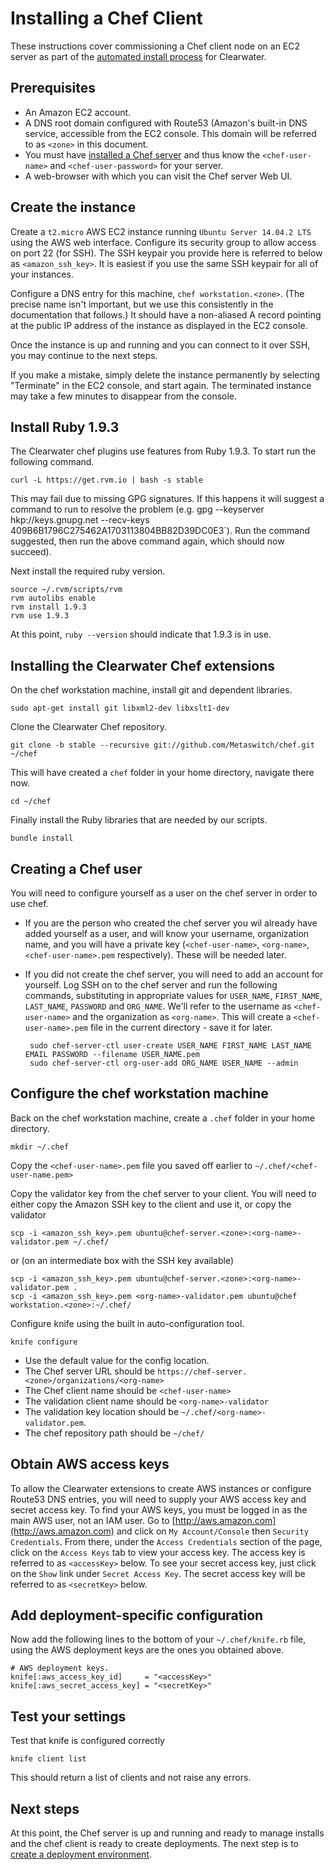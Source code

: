 # Installing a Chef Client

These instructions cover commissioning a Chef client node on an EC2 server as part of the [automated install process](Automated_Install.md) for Clearwater.

## Prerequisites

* An Amazon EC2 account.
* A DNS root domain configured with Route53 (Amazon's built-in DNS service, accessible from the EC2 console. This domain will be referred to as `<zone>` in this document.
* You must have [installed a Chef server](Installing_a_Chef_server.md) and thus know the `<chef-user-name>` and `<chef-user-password>` for your server.
* A web-browser with which you can visit the Chef server Web UI.

## Create the instance

Create a `t2.micro` AWS EC2 instance running `Ubuntu Server 14.04.2 LTS` using the AWS web interface.  Configure its security group to allow access on port 22 (for SSH). The SSH keypair you provide here is referred to below as `<amazon_ssh_key>`. It is easiest if you use the same SSH keypair for all of your instances.

Configure a DNS entry for this machine, `chef workstation.<zone>`. (The precise name isn't important, but we use this consistently in the documentation that follows.) It should have a non-aliased A record pointing at the public IP address of the instance as displayed in the EC2 console.

Once the instance is up and running and you can connect to it over SSH, you may continue to the next steps.

If you make a mistake, simply delete the instance permanently by selecting "Terminate" in the EC2 console, and start again. The terminated instance may take a few minutes to disappear from the console.

## Install Ruby 1.9.3

The Clearwater chef plugins use features from Ruby 1.9.3.  To start run the following command.

    curl -L https://get.rvm.io | bash -s stable

This may fail due to missing GPG signatures. If this happens it will suggest a command to run to resolve the problem (e.g. gpg --keyserver hkp://keys.gnupg.net --recv-keys 409B6B1796C275462A1703113804BB82D39DC0E3`). Run the command suggested, then run the above command again, which should now succeed).

Next install the required ruby version.

    source ~/.rvm/scripts/rvm
    rvm autolibs enable
    rvm install 1.9.3
    rvm use 1.9.3

At this point, `ruby --version` should indicate that 1.9.3 is in use.

## Installing the Clearwater Chef extensions

On the chef workstation machine, install git and dependent libraries.

    sudo apt-get install git libxml2-dev libxslt1-dev

Clone the Clearwater Chef repository.

    git clone -b stable --recursive git://github.com/Metaswitch/chef.git ~/chef

This will have created a `chef` folder in your home directory, navigate there now.

    cd ~/chef

Finally install the Ruby libraries that are needed by our scripts.

    bundle install

## Creating a Chef user

You will need to configure yourself as a user on the chef server in order to use chef.

*  If you are the person who created the chef server you wil already have added yourself as a user, and will know your username, organization name, and you will have a private key (`<chef-user-name>`, `<org-name>`, `<chef-user-name>.pem` respectively). These will be needed later.
*  If you did not create the chef server, you will need to add an account for yourself. Log SSH on to the chef server and run the following commands, substituting in appropriate values for `USER_NAME`, `FIRST_NAME`, `LAST_NAME`, `PASSWORD` and `ORG_NAME`. We'll refer to the username as `<chef-user-name>` and the organization as `<org-name>`. This will create a `<chef-user-name>.pem` file in the current directory - save it for later.

        sudo chef-server-ctl user-create USER_NAME FIRST_NAME LAST_NAME EMAIL PASSWORD --filename USER_NAME.pem
        sudo chef-server-ctl org-user-add ORG_NAME USER_NAME --admin

## Configure the chef workstation machine

Back on the chef workstation machine, create a `.chef` folder in your home directory.

    mkdir ~/.chef

Copy the `<chef-user-name>.pem` file you saved off earlier to `~/.chef/<chef-user-name.pem>`

Copy the validator key from the chef server to your client. You will need to either copy the Amazon SSH key to the client and use it, or copy the validator

    scp -i <amazon_ssh_key>.pem ubuntu@chef-server.<zone>:<org-name>-validator.pem ~/.chef/

or (on an intermediate box with the SSH key available)

    scp -i <amazon_ssh_key>.pem ubuntu@chef-server.<zone>:<org-name>-validator.pem .
    scp -i <amazon_ssh_key>.pem <org-name>-validator.pem ubuntu@chef workstation.<zone>:~/.chef/

Configure knife using the built in auto-configuration tool.

    knife configure

* Use the default value for the config location.
* The Chef server URL should be `https://chef-server.<zone>/organizations/<org-name>`
* The Chef client name should be `<chef-user-name>`
* The validation client name should be `<org-name>-validator`
* The validation key location should be `~/.chef/<org-name>-validator.pem`.
* The chef repository path should be `~/chef/`

## Obtain AWS access keys

To allow the Clearwater extensions to create AWS instances or configure Route53 DNS entries, you will need to supply your AWS access key and secret access key.  To find your AWS keys, you must be logged in as the main AWS user, not an IAM user. Go to [http://aws.amazon.com](http://aws.amazon.com) and click on `My Account/Console` then `Security Credentials`. From there, under the `Access Credentials` section of the page, click on the `Access Keys` tab to view your access key.  The access key is referred to as `<accessKey>` below. To see your secret access key, just click on the `Show` link under `Secret Access Key`.  The secret access key will be referred to as `<secretKey>` below.

## Add deployment-specific configuration

Now add the following lines to the bottom of your `~/.chef/knife.rb`
file, using the AWS deployment keys are the ones you obtained above.

    # AWS deployment keys.
    knife[:aws_access_key_id]     = "<accessKey>"
    knife[:aws_secret_access_key] = "<secretKey>"

## Test your settings

Test that knife is configured correctly

    knife client list

This should return a list of clients and not raise any errors.

## Next steps

At this point, the Chef server is up and running and ready to manage installs and the chef client is ready to create deployments.  The next step is to [create a deployment environment](Creating_a_deployment_environment.md).
